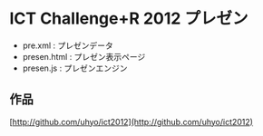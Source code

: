 # ICT Challenge+R 2012 プレゼン
* pre.xml : プレゼンデータ
* presen.html : プレゼン表示ページ
* presen.js : プレゼンエンジン

## 作品
[http://github.com/uhyo/ict2012](http://github.com/uhyo/ict2012)
